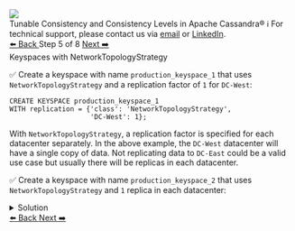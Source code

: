 <!-- TOP -->
<div class="top">
  <img src="https://datastax-academy.github.io/katapod-shared-assets/images/ds-academy-logo.svg" />
  <div class="scenario-title-section">
    <span class="scenario-title">Tunable Consistency and Consistency Levels in Apache Cassandra®</span>
    <span class="scenario-subtitle">ℹ️ For technical support, please contact us via <a href="mailto:aleksandr.volochnev@datastax.com">email</a> or <a href="https://dtsx.io/aleks">LinkedIn</a>.</span> 
  </div>
</div>

<!-- NAVIGATION -->
<div id="navigation-top" class="navigation-top">
 <a href='command:katapod.loadPage?[{"step":"step4"}]'
   class="btn btn-dark navigation-top-left">⬅️ Back
 </a>
<span class="step-count"> Step 5 of 8</span>
 <a href='command:katapod.loadPage?[{"step":"step6"}]'
    class="btn btn-dark navigation-top-right">Next ➡️
  </a>
</div>

<!-- CONTENT -->

<div class="step-title">Keyspaces with NetworkTopologyStrategy</div>

✅ Create a keyspace with name `production_keyspace_1` that uses `NetworkTopologyStrategy` and a replication factor of `1` for `DC-West`:

```
CREATE KEYSPACE production_keyspace_1
WITH replication = {'class': 'NetworkTopologyStrategy', 
                    'DC-West': 1};
```

With `NetworkTopologyStrategy`, a replication factor is specified for each datacenter separately. 
In the above example, the `DC-West` datacenter will have a single copy of data. 
Not replicating data to `DC-East` could be a valid use case but usually there will be replicas in each datacenter. 

✅ Create a keyspace with name `production_keyspace_2` that uses `NetworkTopologyStrategy` 
and `1` replica in each datacenter:

<details>
  <summary>Solution</summary>

```
CREATE KEYSPACE production_keyspace_2
WITH replication = {'class': 'NetworkTopologyStrategy', 
                    'DC-West': 1,
                    'DC-East': 1};
```

</details>

<!-- NAVIGATION -->
<div id="navigation-bottom" class="navigation-bottom">
 <a href='command:katapod.loadPage?[{"step":"step4"}]'
   class="btn btn-dark navigation-bottom-left">⬅️ Back
 </a>
 <a href='command:katapod.loadPage?[{"step":"step6"}]'
    class="btn btn-dark navigation-bottom-right">Next ➡️
  </a>
</div>

